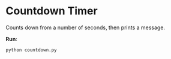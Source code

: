 # Countdown Timer

Counts down from a number of seconds, then prints a message.

**Run**:
```bash
python countdown.py
```
